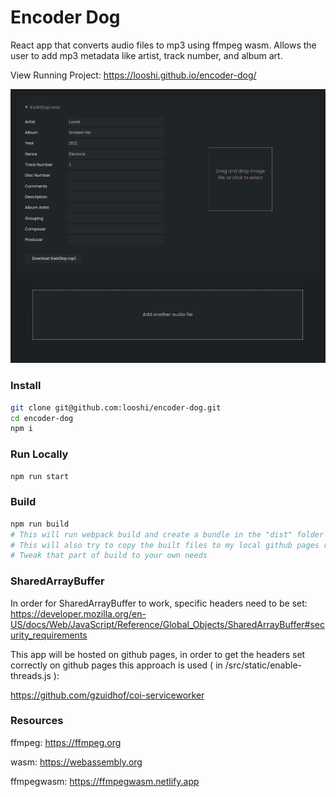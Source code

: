 # Encoder Dog

React app that converts audio files to mp3 using ffmpeg wasm.  Allows the user to add mp3 metadata like artist, track number, and album art.

View Running Project: https://looshi.github.io/encoder-dog/

![Screenshot of project](https://raw.githubusercontent.com/looshi/encoder-dog/master/encoder-dog-screenshot.png)


### Install
```sh
git clone git@github.com:looshi/encoder-dog.git
cd encoder-dog
npm i
```

### Run Locally
```sh
npm run start
```

### Build
```sh
npm run build
# This will run webpack build and create a bundle in the "dist" folder
# This will also try to copy the built files to my local github pages repo
# Tweak that part of build to your own needs
```

### SharedArrayBuffer

In order for SharedArrayBuffer to work, specific headers need to be set: https://developer.mozilla.org/en-US/docs/Web/JavaScript/Reference/Global_Objects/SharedArrayBuffer#security_requirements

This app will be hosted on github pages, in order to get the headers set correctly on github pages this approach is used ( in /src/static/enable-threads.js ):

https://github.com/gzuidhof/coi-serviceworker

### Resources
ffmpeg: https://ffmpeg.org

wasm: https://webassembly.org

ffmpegwasm: https://ffmpegwasm.netlify.app
